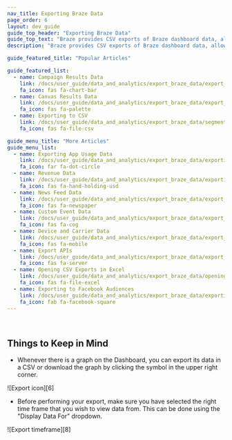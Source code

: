 ```yaml
---
nav_title: Exporting Braze Data
page_order: 6
layout: dev_guide
guide_top_header: "Exporting Braze Data"
guide_top_text: "Braze provides CSV exports of Braze dashboard data, allowing you to analyze them with a variety of tools. Below are the different types of data you can export from the Dashboard, as well as tips for opening the data in Excel and performing exports with our API."
description: "Braze provides CSV exports of Braze dashboard data, allowing you to analyze them with a variety of tools. Listed are the different types of data you can export from the Dashboard, as well as tips for opening the data in Excel and performing exports with our API."

guide_featured_title: "Popular Articles"

guide_featured_list:
  - name: Campaign Results Data
    link: /docs/user_guide/data_and_analytics/export_braze_data/export_campaign_results_data/
    fa_icon: fas fa-chart-bar
  - name: Canvas Results Data
    link: /docs/user_guide/data_and_analytics/export_braze_data/export_canvas_data/
    fa_icon: fas fa-palette
  - name: Exporting to CSV
    link: /docs/user_guide/data_and_analytics/export_braze_data/segment_data_to_csv/
    fa_icon: fas fa-file-csv

guide_menu_title: "More Articles"
guide_menu_list:
  - name: Exporting App Usage Data
    link: /docs/user_guide/data_and_analytics/export_braze_data/exporting_app_usage_data/
    fa_icon: far fa-dot-circle
  - name: Revenue Data
    link: /docs/user_guide/data_and_analytics/export_braze_data/exporting_revenue_data/
    fa_icon: fas fa-hand-holding-usd
  - name: News Feed Data
    link: /docs/user_guide/data_and_analytics/export_braze_data/export_news_feed_data/
    fa_icon: fas fa-newspaper
  - name: Custom Event Data
    link: /docs/user_guide/data_and_analytics/export_braze_data/export_custom_event_data/
    fa_icon: fas fa-cog
  - name: Device and Carrier Data
    link: /docs/user_guide/data_and_analytics/export_braze_data/export_device_and_carrier_data/
    fa_icon: fas fa-mobile
  - name: Export APIs
    link: /docs/user_guide/data_and_analytics/export_braze_data/export_apis/
    fa_icon: fas fa-server
  - name: Opening CSV Exports in Excel
    link: /docs/user_guide/data_and_analytics/export_braze_data/opening_csv_reports_in_excel/
    fa_icon: fas fa-file-excel
  - name: Exporting to Facebook Audiences
    link: /docs/user_guide/data_and_analytics/export_braze_data/exporting_to_facebook_audiences/
    fa_icon: fab fa-facebook-square
---
```

<br>

## Things to Keep in Mind

- Whenever there is a graph on the Dashboard, you can export its data in a CSV or download the graph by clicking the symbol in the upper right corner.

![Export icon][6]

- Before performing your export, make sure you have selected the right time frame that you wish to view data from. This can be done using the "Display Data For" dropdown.

![Export timeframe][8]

<br>

